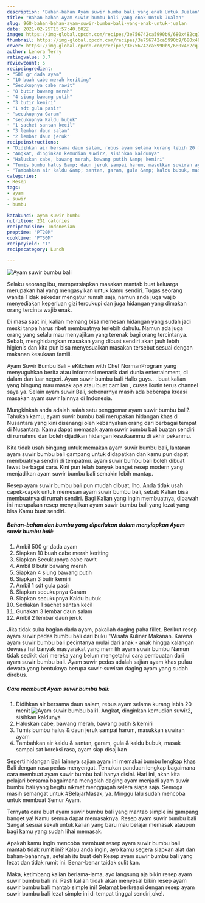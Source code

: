 ```yaml
---
description: "Bahan-bahan Ayam suwir bumbu bali yang enak Untuk Jualan"
title: "Bahan-bahan Ayam suwir bumbu bali yang enak Untuk Jualan"
slug: 968-bahan-bahan-ayam-suwir-bumbu-bali-yang-enak-untuk-jualan
date: 2021-02-25T15:57:40.602Z
image: https://img-global.cpcdn.com/recipes/3e756742ca5990b9/680x482cq70/ayam-suwir-bumbu-bali-foto-resep-utama.jpg
thumbnail: https://img-global.cpcdn.com/recipes/3e756742ca5990b9/680x482cq70/ayam-suwir-bumbu-bali-foto-resep-utama.jpg
cover: https://img-global.cpcdn.com/recipes/3e756742ca5990b9/680x482cq70/ayam-suwir-bumbu-bali-foto-resep-utama.jpg
author: Lenora Terry
ratingvalue: 3.7
reviewcount: 5
recipeingredient:
- "500 gr dada ayam"
- "10 buah cabe merah keriting"
- "Secukupnya cabe rawit"
- "8 butir bawang merah"
- "4 siung bawang putih"
- "3 butir kemiri"
- "1 sdt gula pasir"
- "secukupnya Garam"
- "secukupnya Kaldu bubuk"
- "1 sachet santan kecil"
- "3 lembar daun salam"
- "2 lembar daun jeruk"
recipeinstructions:
- "Didihkan air bersama daun salam, rebus ayam selama kurang lebih 20 menit"
- "Angkat, dinginkan kemudian suwir2, sisihkan kaldunya"
- "Haluskan cabe, bawang merah, bawang putih &amp; kemiri"
- "Tumis bumbu halus &amp; daun jeruk sampai harum, masukkan suwiran ayam"
- "Tambahkan air kaldu &amp; santan, garam, gula &amp; kaldu bubuk, masak sampai sat koreksi rasa, ayam siap disajikan"
categories:
- Resep
tags:
- ayam
- suwir
- bumbu

katakunci: ayam suwir bumbu 
nutrition: 231 calories
recipecuisine: Indonesian
preptime: "PT20M"
cooktime: "PT50M"
recipeyield: "1"
recipecategory: Lunch

---
```



![Ayam suwir bumbu bali](https://img-global.cpcdn.com/recipes/3e756742ca5990b9/680x482cq70/ayam-suwir-bumbu-bali-foto-resep-utama.jpg)

Selaku seorang ibu, mempersiapkan masakan mantab buat keluarga merupakan hal yang mengasyikan untuk kamu sendiri. Tugas seorang  wanita Tidak sekedar mengatur rumah saja, namun anda juga wajib menyediakan keperluan gizi tercukupi dan juga hidangan yang dimakan orang tercinta wajib enak.

Di masa  saat ini, kalian memang bisa memesan hidangan yang sudah jadi meski tanpa harus ribet membuatnya terlebih dahulu. Namun ada juga orang yang selalu mau menyajikan yang terenak bagi orang tercintanya. Sebab, menghidangkan masakan yang dibuat sendiri akan jauh lebih higienis dan kita pun bisa menyesuaikan masakan tersebut sesuai dengan makanan kesukaan famili. 

Ayam Suwir Bumbu Bali - eKitchen with Chef NormanProgram yang menyuguhkan berita atau informasi menarik dari dunia entertainment, di dalam dan luar negeri. Ayam suwir bumbu bali Hallo guys.. . buat kalian yang bingung mau masak apa atau buat camilan , cusss ikutin terus channel saya ya. Selain ayam suwir Bali, sebenarnya masih ada beberapa kreasi masakan ayam suwir lainnya di Indonesia.

Mungkinkah anda adalah salah satu penggemar ayam suwir bumbu bali?. Tahukah kamu, ayam suwir bumbu bali merupakan hidangan khas di Nusantara yang kini disenangi oleh kebanyakan orang dari berbagai tempat di Nusantara. Kamu dapat memasak ayam suwir bumbu bali buatan sendiri di rumahmu dan boleh dijadikan hidangan kesukaanmu di akhir pekanmu.

Kita tidak usah bingung untuk memakan ayam suwir bumbu bali, lantaran ayam suwir bumbu bali gampang untuk didapatkan dan kamu pun dapat membuatnya sendiri di tempatmu. ayam suwir bumbu bali boleh dibuat lewat berbagai cara. Kini pun telah banyak banget resep modern yang menjadikan ayam suwir bumbu bali semakin lebih mantap.

Resep ayam suwir bumbu bali pun mudah dibuat, lho. Anda tidak usah capek-capek untuk memesan ayam suwir bumbu bali, sebab Kalian bisa membuatnya di rumah sendiri. Bagi Kalian yang ingin membuatnya, dibawah ini merupakan resep menyajikan ayam suwir bumbu bali yang lezat yang bisa Kamu buat sendiri.

<!--inarticleads1-->

##### Bahan-bahan dan bumbu yang diperlukan dalam menyiapkan Ayam suwir bumbu bali:

1. Ambil 500 gr dada ayam
1. Siapkan 10 buah cabe merah keriting
1. Siapkan Secukupnya cabe rawit
1. Ambil 8 butir bawang merah
1. Siapkan 4 siung bawang putih
1. Siapkan 3 butir kemiri
1. Ambil 1 sdt gula pasir
1. Siapkan secukupnya Garam
1. Siapkan secukupnya Kaldu bubuk
1. Sediakan 1 sachet santan kecil
1. Gunakan 3 lembar daun salam
1. Ambil 2 lembar daun jeruk


Jika tidak suka bagian dada ayam, pakailah daging paha fillet. Berikut resep ayam suwir pedas bumbu bali dari buku &#34;Wisata Kuliner Makanan. Karena ayam suwir bumbu bali pecintanya mulai dari anak - anak hingga kalangan dewasa hal banyak masyarakat yang memilih ayam suwir bumbu Namun tidak sedikit dari mereka yang belum mengetahui cara pembuatan dari ayam suwir bumbu bali. Ayam suwir pedas adalah sajian ayam khas pulau dewata yang bentuknya berupa suwir-suwiran daging ayam yang sudah direbus. 

<!--inarticleads2-->

##### Cara membuat Ayam suwir bumbu bali:

1. Didihkan air bersama daun salam, rebus ayam selama kurang lebih 20 menit
<img src="https://img-global.cpcdn.com/steps/fc1dd089207a06d3/160x128cq70/ayam-suwir-bumbu-bali-langkah-memasak-1-foto.jpg" alt="Ayam suwir bumbu bali">1. Angkat, dinginkan kemudian suwir2, sisihkan kaldunya
1. Haluskan cabe, bawang merah, bawang putih &amp; kemiri
1. Tumis bumbu halus &amp; daun jeruk sampai harum, masukkan suwiran ayam
1. Tambahkan air kaldu &amp; santan, garam, gula &amp; kaldu bubuk, masak sampai sat koreksi rasa, ayam siap disajikan


Seperti hidangan Bali lainnya sajian ayam ini memakai bumbu lengkap khas Bali dengan rasa pedas menyengat. Temukan panduan lengkap bagaimana cara membuat ayam suwir bumbu bali hanya disini. Hari ini, akan kita pelajari bersama bagaimana mengolah daging ayam menjadi ayam suwir bumbu bali yang begitu nikmat menggugah selera siapa saja. Semoga masih semangat untuk #BelajarMasak, ya. Minggu lalu sudah mencoba untuk membuat Semur Ayam. 

Ternyata cara buat ayam suwir bumbu bali yang mantab simple ini gampang banget ya! Kamu semua dapat memasaknya. Resep ayam suwir bumbu bali Sangat sesuai sekali untuk kalian yang baru mau belajar memasak ataupun bagi kamu yang sudah lihai memasak.

Apakah kamu ingin mencoba membuat resep ayam suwir bumbu bali mantab tidak rumit ini? Kalau anda ingin, ayo kamu segera siapkan alat dan bahan-bahannya, setelah itu buat deh Resep ayam suwir bumbu bali yang lezat dan tidak rumit ini. Benar-benar taidak sulit kan. 

Maka, ketimbang kalian berlama-lama, ayo langsung aja bikin resep ayam suwir bumbu bali ini. Pasti kalian tiidak akan menyesal bikin resep ayam suwir bumbu bali mantab simple ini! Selamat berkreasi dengan resep ayam suwir bumbu bali lezat simple ini di tempat tinggal sendiri,oke!.

